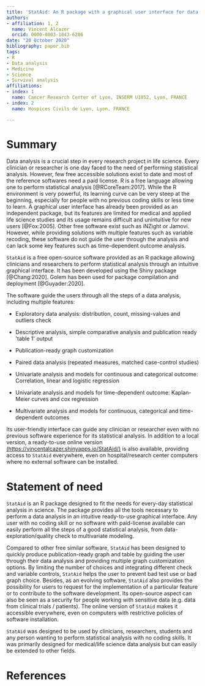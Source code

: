 ```yaml
---
title: 'StatAid: An R package with a graphical user interface for data analysis'
authors:
- affiliation: 1, 2
  name: Vincent Alcazer
  orcid: 0000-0003-1843-6286
date: "20 October 2020"
bibliography: paper.bib
tags:
- R
- Data analysis
- Medicine
- Science
- Survival analysis
affiliations:
- index: 1
  name: Cancer Research Center of Lyon, INSERM U1052, Lyon, FRANCE
- index: 2
  name: Hospices Civils de Lyon, Lyon, FRANCE

---
```


# Summary

Data analysis is a crucial step in every research project in life science. Every clinician or researcher is one day faced to the need of performing statistical analysis. However, few free accessible solutions exist to date and most of the reference softwares need a paid license. R is a free language allowing one to perform statistical analysis [@RCoreTeam:2017].
While the R environment is very powerful, its learning curve can be very steep at the beginning, especially for people with no previous coding skills or less time to learn. A graphical user interface has already been provided as an independent package, but its features are limited for medical and applied life science studies and its usage remains difficult and unintuitive for new users [@Fox:2005]. Other free software exist such as iNZight or Jamovi. However, while providing solutions with multiple features such as variable recoding, these software do not guide the user through the analysis and can lack some key features such as time-dependent outcome analysis.

`StatAid` is a free open-source software provided as an R package allowing clinicians and researchers to perform statistical analysis through an intuitive graphical interface. It has been developed using the Shiny package [@Chang:2020]. Golem has been used for package compilation and deployment [@Guyader:2020].

The software guide the users through all the steps of a data analysis, including multiple features:

- Exploratory data analysis: distribution, count, missing-values and outliers check

- Descriptive analysis, simple comparative analysis and publication ready 'table 1' output 

- Publication-ready graph customization 

- Paired data analysis (repeated measures, matched case-control studies)

- Univariate analysis and models for continuous and categorical outcome: Correlation, linear and logistic regression 

- Univariate analysis and models for time-dependent outcome: Kaplan-Meier curves and cox regression 

- Multivariate analysis and models for continuous, categorical and time-dependent outcomes

Its user-friendly interface can guide any clinician or researcher even with no previous software experience for its statistical analysis. In addition to a local version, a ready-to-use online version [(https://vincentalcazer.shinyapps.io/StatAid/)](https://vincentalcazer.shinyapps.io/StatAid/) is also available, providing access to `StatAid` everywhere, even on hospital/research center computers where no external software can be installed.
 

# Statement of need 

`StatAid` is an R package designed to fit the needs for every-day statistical analysis in science. The package provides all the tools necessary to perform a data analysis in an intuitive ready-to-use graphical interface. Any user with no coding skill or no software with paid-license available can easily perform all the steps of a good statistical analysis, from data-exploration/quality check to multivariate modeling. 

Compared to other free similar software, `StatAid` has been designed to quickly produce publication-ready graph and table by guiding the user through their data analysis and providing multiple graph customization options. By limiting the number of choices and integrating different check and variable controls, `StatAid` helps the user to prevent bad test use or bad graph choice. Besides, as an evolving software, `StatAid` also provides the possibility for users to request for the implementation of a particular feature or to contribute to the software development. Its open-source aspect can also be seen as a security for people working with sensitive data (e.g. data from clinical trials / patients). The online version of `StatAid` makes it accessible everywhere, even on computers with restrictive policies of software installation.

`StatAid` was designed to be used by clinicians, researchers, students and any person wanting to perform statistical analysis with no coding skills. It was primarily designed for medical/life science data analysis but can easily be extended to other fields.



# References
